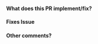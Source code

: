 <!--
Thank you for contributing a Pull Request! Please ensure you check the
contributor guidelines:
https://github.com/radioactivedecay/radioactivedecay/blob/main/CONTRIBUTING.md
-->
#### What does this PR implement/fix?


#### Fixes Issue
<!-- Example: #62 or N/A -->


#### Other comments?
